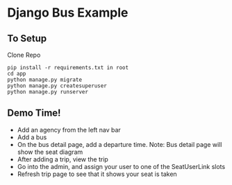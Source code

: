 # Django Bus Example

## To Setup
Clone Repo

```
pip install -r requirements.txt in root
cd app
python manage.py migrate
python manage.py createsuperuser
python manage.py runserver
```

## Demo Time!
- Add an agency from the left nav bar
- Add a bus
- On the bus detail page, add a departure time.  Note: Bus detail page will show the seat diagram
- After adding a trip, view the trip
- Go into the admin, and assign your user to one of the SeatUserLink slots
- Refresh trip page to see that it shows your seat is taken
